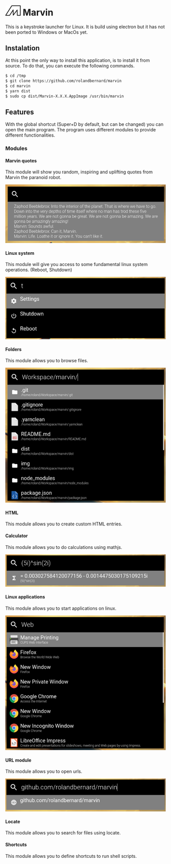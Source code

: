<img src="static/logo.png" width="48"/> Marvin
===
This is a keystroke launcher for Linux. It is build using electron but it has not been ported to Windows or MacOs yet.

## Instalation
At this point the only way to install this application, is to install it from source.
To do that, you can execute the following commands.
```
$ cd /tmp
$ git clone https://github.com/rolandbernard/marvin
$ cd marvin
$ yarn dist
$ sudo cp dist/Marvin-X.X.X.AppImage /usr/bin/marvin
```

## Features
With the global shortcut (Super+D by default, but can be changed) you can open the main program.
The program uses different modules to provide different functionalities.

### Modules
#### Marvin quotes
This module will show you random, inspiring and uplifting quotes from Marvin the paranoid robot.

![screenshot](img/marvin_quotes.png)

#### Linux system
This module will give you access to some fundamental linux system operations. (Reboot, Shutdown)

![screenshot](img/linux_system.png)

#### Folders
This module allows you to browse files.

![screenshot](img/folders.png)

#### HTML
This module allows you to create custom HTML entries.

#### Calculator
This module allows you to do calculations using mathjs.

![screenshot](img/calculator.png)

#### Linux applications
This module allows you to start applications on linux.

![screenshot](img/linux_application.png)

#### URL module
This module allows you to open urls.

![screenshot](img/url.png)

#### Locate
This module allows you to search for files using locate.

#### Shortcuts
This module allows you to define shortcuts to run shell scripts.

